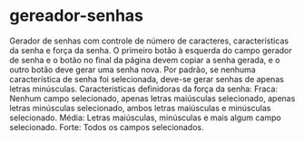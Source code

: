 # gereador-senhas
Gerador de senhas com controle de número de caracteres, características da senha e
força da senha.
O primeiro botão à esquerda do campo gerador de senha e o botão no final da página
devem copiar a senha gerada, e o outro botão deve gerar uma senha nova.
Por padrão, se nenhuma característica de senha foi selecionada, deve-se gerar senhas
de apenas letras minúsculas.
Características definidoras da força da senha:
Fraca: Nenhum campo selecionado, apenas letras maiúsculas selecionado, apenas
letras minúsculas selecionado, ambos letras maiúsculas e minúsculas selecionado.
Média: Letras maiúsculas, minúsculas e mais algum campo selecionado.
Forte: Todos os campos selecionados.